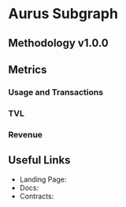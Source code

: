 # Aurus Subgraph

## Methodology v1.0.0

## Metrics

### Usage and Transactions

### TVL

### Revenue

## Useful Links

- Landing Page:
- Docs:
- Contracts:
